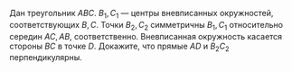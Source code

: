 Дан треугольник $ABC$. $B_1,C_1$ — центры вневписанных окружностей, соответствующих $B,C$. Точки $B_2,C_2$ симметричны $B_1,C_1$ относительно середин $AC,AB$, соответственно. Вневписанная окружность касается стороны $BC$ в точке $D$. Докажите, что прямые $AD$ и $B_2C_2$ перпендикулярны.